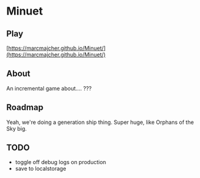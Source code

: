 # Minuet 

## Play

[https://marcmajcher.github.io/Minuet/](https://marcmajcher.github.io/Minuet/)

## About

An incremental game about.... ???

## Roadmap

Yeah, we're doing a generation ship thing. Super huge, like Orphans of the Sky big.

## TODO

* toggle off debug logs on production
* save to localstorage

